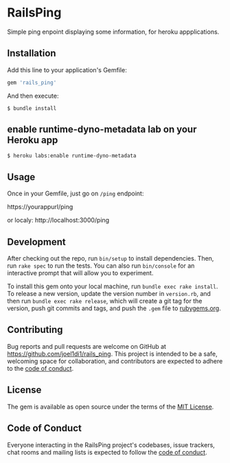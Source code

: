 # RailsPing

Simple ping enpoint displaying some information, for heroku appplications.

## Installation

Add this line to your application's Gemfile:

```ruby
gem 'rails_ping'
```

And then execute:

    $ bundle install

## enable runtime-dyno-metadata lab on your Heroku app


    $ heroku labs:enable runtime-dyno-metadata


## Usage

Once in your Gemfile, just go on `/ping` endpoint:

https://yourappurl/ping

or localy:
http://localhost:3000/ping




## Development

After checking out the repo, run `bin/setup` to install dependencies. Then, run `rake spec` to run the tests. You can also run `bin/console` for an interactive prompt that will allow you to experiment.

To install this gem onto your local machine, run `bundle exec rake install`. To release a new version, update the version number in `version.rb`, and then run `bundle exec rake release`, which will create a git tag for the version, push git commits and tags, and push the `.gem` file to [rubygems.org](https://rubygems.org).

## Contributing

Bug reports and pull requests are welcome on GitHub at https://github.com/joel1di1/rails_ping. This project is intended to be a safe, welcoming space for collaboration, and contributors are expected to adhere to the [code of conduct](https://github.com/joel1di1/rails_ping/blob/master/CODE_OF_CONDUCT.md).


## License

The gem is available as open source under the terms of the [MIT License](https://opensource.org/licenses/MIT).

## Code of Conduct

Everyone interacting in the RailsPing project's codebases, issue trackers, chat rooms and mailing lists is expected to follow the [code of conduct](https://github.com/[USERNAME]/rails_ping/blob/master/CODE_OF_CONDUCT.md).
